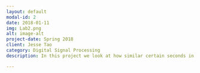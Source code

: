 ```yaml
---
layout: default
modal-id: 2
date: 2018-01-11
img: Lab2.png
alt: image-alt
project-date: Spring 2018
client: Jesse Tao
category: Digital Signal Processing
description: In this project we look at how similar certain seconds in a music track are to each other, as well as look into the rhythm and chroma of a certain music track. We will use these features in a future project to compare two music tracks to see if they are part of the same genre of music using this analysis. To see more details of the project click <a href="http://boulderpogoraids.tk/Tao_Jesse_Lab2">here</a>. And for the audio files of the project click <a href="https://github.com/auisgold/dsp/tree/master/audio">here</a>.

---
```

